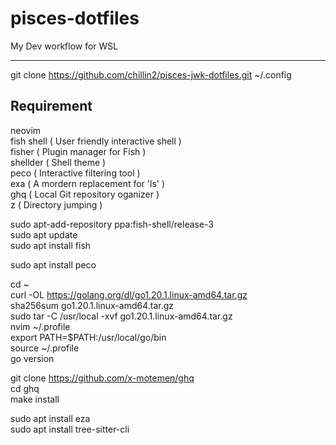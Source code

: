 # pisces-dotfiles

My Dev workflow for WSL

---

git clone https://github.com/chillin2/pisces-jwk-dotfiles.git ~/.config

## Requirement

neovim  
fish shell ( User friendly interactive shell )  
fisher ( Plugin manager for Fish )  
shellder ( Shell theme )  
peco ( Interactive filtering tool )  
exa ( A mordern replacement for 'ls' )  
ghq ( Local Git repository oganizer )  
z ( Directory jumping )  

sudo apt-add-repository ppa:fish-shell/release-3  
sudo apt update  
sudo apt install fish  

sudo apt install peco  

cd ~  
curl -OL https://golang.org/dl/go1.20.1.linux-amd64.tar.gz  
sha256sum go1.20.1.linux-amd64.tar.gz  
sudo tar -C /usr/local -xvf go1.20.1.linux-amd64.tar.gz  
nvim ~/.profile  
export PATH=$PATH:/usr/local/go/bin  
source ~/.profile  
go version  

git clone https://github.com/x-motemen/ghq  
cd ghq  
make install  

sudo apt install eza  
sudo apt install tree-sitter-cli  
